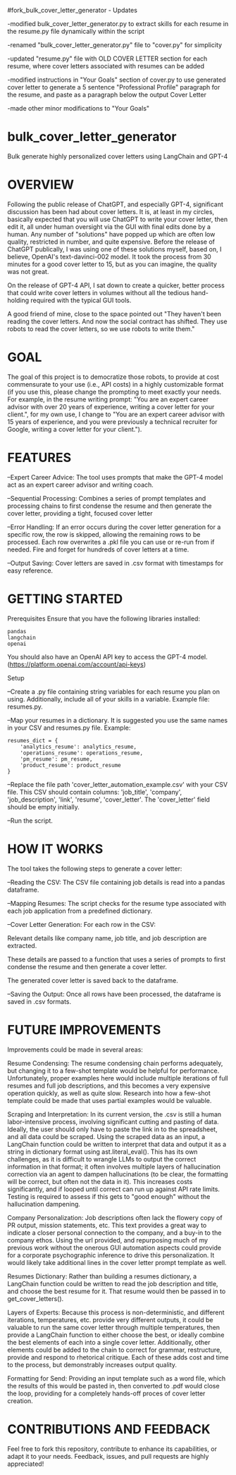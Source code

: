 #fork_bulk_cover_letter_generator - Updates

-modified bulk_cover_letter_generator.py to extract skills for each resume in the resume.py file dynamically within the script

-renamed "bulk_cover_letter_generator.py" file to "cover.py" for simplicity

-updated "resume.py" file with OLD COVER LETTER section for each resume, where cover letters associated with resumes can be added

-modified instructions in "Your Goals" section of cover.py to use generated cover letter to generate a 5 sentence "Professional Profile" paragraph for the resume, and paste as a paragraph below the output Cover Letter

-made other minor modifications to "Your Goals"



# bulk_cover_letter_generator
Bulk generate highly personalized cover letters using LangChain and GPT-4

# OVERVIEW

Following the public release of ChatGPT, and especially GPT-4, significant discussion has been had about cover letters. It is, at least in my circles, basically expected that you will use ChatGPT to write your cover letter, then edit it, all under human oversight via the GUI with final edits done by a human. Any number of "solutions" have popped up which are often low quality, restricted in number, and quite expensive. Before the release of ChatGPT publically, I was using one of these solutions myself, based on, I believe, OpenAI's text-davinci-002 model. It took the process from 30 minutes for a good cover letter to 15, but as you can imagine, the quality was not great.


On the release of GPT-4 API, I sat down to create a quicker, better process that could write cover letters in volumes without all the tedious hand-holding required with the typical GUI tools. 


A good friend of mine, close to the space pointed out "They haven't been reading the cover letters. And now the social contract has shifted. They use robots to read the cover letters, so we use robots to write them."

# GOAL

The goal of this project is to democratize those robots, to provide at cost commensurate to your use (i.e., API costs) in a highly customizable format (if you use this, please change the prompting to meet exactly your needs. For example, in the resume writing prompt: "You are an expert career advisor with over 20 years of experience, writing a cover letter for your client.", for my own use, I change to "You are an expert career advisor with 15 years of experience, and you were previously a technical recruiter for Google, writing a cover letter for your client.").

# FEATURES

–Expert Career Advice: The tool uses prompts that make the GPT-4 model act as an expert career advisor and writing coach.

–Sequential Processing: Combines a series of prompt templates and processing chains to first condense the resume and then generate the cover letter, providing a tight, focused cover letter 

–Error Handling: If an error occurs during the cover letter generation for a specific row, the row is skipped, allowing the remaining rows to be processed. Each row overwrites a .pkl file you can use or re-run from if needed. Fire and forget for hundreds of cover letters at a time.

–Output Saving: Cover letters are saved in .csv format with timestamps for easy reference.

# GETTING STARTED

Prerequisites
Ensure that you have the following libraries installed:

    pandas
    langchain
    openai

You should also have an OpenAI API key to access the GPT-4 model. (https://platform.openai.com/account/api-keys)

Setup

–Create a .py file containing string variables for each resume you plan on using. Additionally, include all of your skills in a variable. Example file: resumes.py.

–Map your resumes in a dictionary. It is suggested you use the same names in your CSV and resumes.py file. Example: 

    resumes_dict = {
        'analytics_resume': analytics_resume,
        'operations_resume': operations_resume,
        'pm_resume': pm_resume,
        'product_resume': product_resume
    }

–Replace the file path 'cover_letter_automation_example.csv' with your CSV file. This CSV should contain columns: 'job_title', 'company', 'job_description', 'link', 'resume', 'cover_letter'. The 'cover_letter' field should be empty initially.

–Run the script.

# HOW IT WORKS

The tool takes the following steps to generate a cover letter:

–Reading the CSV: The CSV file containing job details is read into a pandas dataframe.

–Mapping Resumes: The script checks for the resume type associated with each job application from a predefined dictionary.

–Cover Letter Generation: For each row in the CSV:

  Relevant details like company name, job title, and job description are extracted.
    
  These details are passed to a function that uses a series of prompts to first condense the resume and then generate a cover letter.
  
  The generated cover letter is saved back to the dataframe.
  
–Saving the Output: Once all rows have been processed, the dataframe is saved in .csv formats.

# FUTURE IMPROVEMENTS

Improvements could be made in several areas:

Resume Condensing:
The resume condensing chain performs adequately, but changing it to a few-shot template would be helpful for performance. Unfortunately, proper examples here would include multiple iterations of full resumes and full job descriptions, and this becomes a very expensive operation quickly, as well as quite slow. Research into how a few-shot template could be made that uses partial examples would be valuable.

Scraping and Interpretation:
In its current version, the .csv is still a human labor-intensive process, involving significant cutting and pasting of data. Ideally, the user should only have to paste the link in to the spreadsheet, and all data could be scraped. Using the scraped data as an input, a LangChain function could be written to interpret that data and output it as a string in dictionary format using ast.literal_eval(). This has its own challenges, as it is difficult to wrangle LLMs to output the correct information in that format; it often involves multiple layers of hallucination correction via an agent to dampen hallucinations (to be clear, the formatting will be correct, but often not the data in it). This increases costs significantly, and if looped until correct can run up against API rate limits. Testing is required to assess if this gets to "good enough" without the hallucination dampening.

Company Personalization:
Job descriptions often lack the flowery copy of PR output, mission statements, etc. This text provides a great way to indicate a closer personal connection to the company, and a buy-in to the company ethos. Using the url provided, and repurposing much of my previous work without the onerous GUI automation aspects could provide for a corporate psychographic inference to drive this personalization. It would likely take additional lines in the cover letter prompt template as well.

Resumes Dictionary:
Rather than building a resumes dictionary, a LangChain function could be written to read the job description and title, and choose the best resume for it. That resume would then be passed in to get_cover_letters(). 

Layers of Experts:
Because this process is non-deterministic, and different iterations, temperatures, etc. provide very different outputs, it could be valuable to run the same cover letter through multiple temperatures, then provide a LangChain function to either choose the best, or ideally combine the best elements of each into a single cover letter. Additionally, other elements could be added to the chain to correct for grammar, restructure, provide and respond to rhetorical critique. Each of these adds cost and time to the process, but demonstrably increases output quality.

Formatting for Send:
Providing an input template such as a word file, which the results of this would be pasted in, then converted to .pdf would close the loop, providing for a completely hands-off proces of cover letter creation.
    
# CONTRIBUTIONS AND FEEDBACK

Feel free to fork this repository, contribute to enhance its capabilities, or adapt it to your needs. Feedback, issues, and pull requests are highly appreciated!
